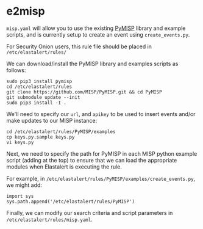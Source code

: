 # e2misp

`misp.yaml` will allow you to use the existing [PyMISP](https://github.com/MISP/PyMISP) library and example scripts, and is currently setup to create an event using `create_events.py`.

For Security Onion users, this rule file should be placed in `/etc/elastalert/rules/`

We can download/install the PyMISP library and examples scripts as follows:

    sudo pip3 install pymisp
    cd /etc/elastalert/rules
    git clone https://github.com/MISP/PyMISP.git && cd PyMISP
    git submodule update --init
    sudo pip3 install -I .

We'll need to specify our `url`, and `apikey` to be used to insert events and/or make updates to our MISP instance:

    cd /etc/elastalert/rules/PyMISP/examples
    cp keys.py.sample keys.py
    vi keys.py

Next, we need to specify the path for PyMISP in each MISP python example script (adding at the top) to ensure that we can load the appropriate modules when Elastalert is executing the rule.  

For example, in `/etc/elastalert/rules/PyMISP/examples/create_events.py`, we might add:

    import sys
    sys.path.append('/etc/elastalert/rules/PyMISP')
    
Finally, we can modify our search criteria and script parameters in `/etc/elastalert/rules/misp.yaml`.
